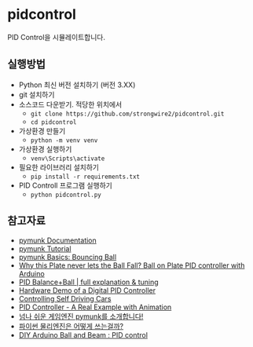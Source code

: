 # pidcontrol
PID Control을 시뮬레이트합니다.

## 실행방법
- Python 최신 버전 설치하기 (버전 3.XX)
- git 설치하기
- 소스코드 다운받기. 적당한 위치에서
  - `git clone https://github.com/strongwire2/pidcontrol.git`
  - `cd pidcontrol`
- 가상환경 만들기
  - `python -m venv venv`
- 가상환경 실행하기
  - `venv\Scripts\activate`
- 필요한 라이브러리 설치하기
  - `pip install -r requirements.txt`
- PID Controll 프로그램 실행하기
  - `python pidcontrol.py`

## 참고자료
- [pymunk Documentation](http://www.pymunk.org/_/downloads/en/stable/pdf/)
- [pymunk Tutorial](https://readthedocs.org/projects/pymunk-tutorial/downloads/pdf/latest/)
- [pymunk Basics: Bouncing Ball](https://www.youtube.com/watch?v=nNjRz31-7s0&list=PL_N_kL9gRTm8lh7GxFHh3ym1RXi6I6c50&index=2)
- [Why this Plate never lets the Ball Fall? Ball on Plate PID controller with Arduino](https://www.youtube.com/watch?v=0BDvbljP4Yk)
- [PID Balance+Ball | full explanation & tuning](https://www.youtube.com/watch?v=JFTJ2SS4xyA)
- [Hardware Demo of a Digital PID Controller](https://www.youtube.com/watch?v=fusr9eTceEo)
- [Controlling Self Driving Cars](https://www.youtube.com/watch?v=4Y7zG48uHRo)
- [PID Controller - A Real Example with Animation](https://www.youtube.com/watch?v=7qw7vnTGNsA)
- [넘나 쉬운 게임엔진 pymunk를 소개합니다!](https://www.youtube.com/watch?v=QJsFy2A05X0)
- [파이썬 물리엔진은 어떻게 쓰는걸까?](https://www.youtube.com/watch?v=tF4PctX66ek)
- [DIY Arduino Ball and Beam : PID control](https://www.youtube.com/watch?v=FidxDZ7X6OI)